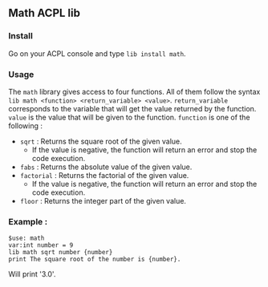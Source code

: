 ## Math ACPL lib 

### Install 
Go on your ACPL console and type `lib install math`.

### Usage
The `math` library gives access to four functions. 
All of them follow the syntax `lib math <function> <return_variable> <value>`.
`return_variable` corresponds to the variable that will get the value returned by the function.
`value` is the value that will be given to the function.
`function` is one of the following :
- `sqrt` : Returns the square root of the given value.
  - If the value is negative, the function will return an error and stop the code execution.
- `fabs` : Returns the absolute value of the given value.
- `factorial` : Returns the factorial of the given value.
  - If the value is negative, the function will return an error and stop the code execution.
- `floor` : Returns the integer part of the given value.

### Example :
```
$use: math
var:int number = 9
lib math sqrt number {number}
print The square root of the number is {number}.
```
Will print '3.0'.
